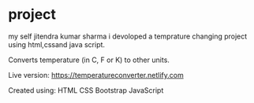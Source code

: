 # project

my self jitendra kumar sharma i devoloped a temprature changing project using html,cssand java script.


Converts temperature (in C, F or K) to other units.

Live version:
https://temperatureconverter.netlify.com

Created using:
HTML
CSS
Bootstrap
JavaScript
